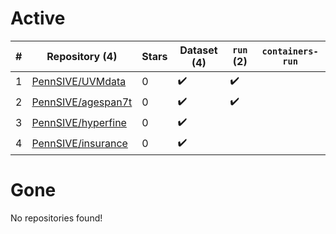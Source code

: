 # Active
| # | Repository (4) | Stars | Dataset (4) | `run` (2) | `containers-run` |
| --- | --- | --- | --- | --- | --- |
| 1 | [PennSIVE/UVMdata](https://github.com/PennSIVE/UVMdata) | 0 | :heavy_check_mark: | :heavy_check_mark: |  |
| 2 | [PennSIVE/agespan7t](https://github.com/PennSIVE/agespan7t) | 0 | :heavy_check_mark: | :heavy_check_mark: |  |
| 3 | [PennSIVE/hyperfine](https://github.com/PennSIVE/hyperfine) | 0 | :heavy_check_mark: |  |  |
| 4 | [PennSIVE/insurance](https://github.com/PennSIVE/insurance) | 0 | :heavy_check_mark: |  |  |

# Gone
No repositories found!
